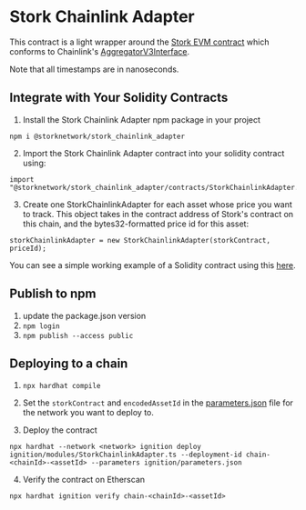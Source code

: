 # Stork Chainlink Adapter

This contract is a light wrapper around the [Stork EVM contract](../evm) which conforms to Chainlink's [AggregatorV3Interface](https://github.com/smartcontractkit/chainlink-evm/blob/develop/contracts/src/v0.8/shared/interfaces/AggregatorV3Interface.sol).

Note that all timestamps are in nanoseconds.

## Integrate with Your Solidity Contracts

1. Install the Stork Chainlink Adapter npm package in your project

```
npm i @storknetwork/stork_chainlink_adapter
```

2. Import the Stork Chainlink Adapter contract into your solidity contract using:

```
import "@storknetwork/stork_chainlink_adapter/contracts/StorkChainlinkAdapter.sol";
```

3. Create one StorkChainlinkAdapter for each asset whose price you want to track. This object takes in the contract address of Stork's contract on this chain, and the bytes32-formatted price id for this asset:

```
storkChainlinkAdapter = new StorkChainlinkAdapter(storkContract, priceId);
```

You can see a simple working example of a Solidity contract using this [here](../../examples/stork_chainlink_adapter).

## Publish to npm

1. update the package.json version
2. `npm login`
3. `npm publish --access public`

## Deploying to a chain

1. `npx hardhat compile`

2. Set the `storkContract` and `encodedAssetId` in the [parameters.json](ignition/parameters.json) file for the network you want to deploy to.

3. Deploy the contract
```
npx hardhat --network <network> ignition deploy ignition/modules/StorkChainlinkAdapter.ts --deployment-id chain-<chainId>-<assetId> --parameters ignition/parameters.json
```

4. Verify the contract on Etherscan
```
npx hardhat ignition verify chain-<chainId>-<assetId>
```
